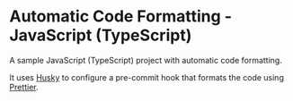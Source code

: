 # Automatic Code Formatting - JavaScript (TypeScript)

A sample JavaScript (TypeScript) project with automatic code formatting.

It uses [Husky](https://github.com/typicode/husky) to configure a pre-commit hook that formats the code using [Prettier](https://prettier.io).

